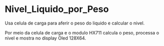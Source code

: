# Nivel_Liquido_por_Peso
	
Usa celula de carga para aferir o peso do liquido e calcular o nivel.

Por meio da celula de carga e o modulo HX711 calcula o peso, processa o nivel e mostra no display Oled 128X64.


 
